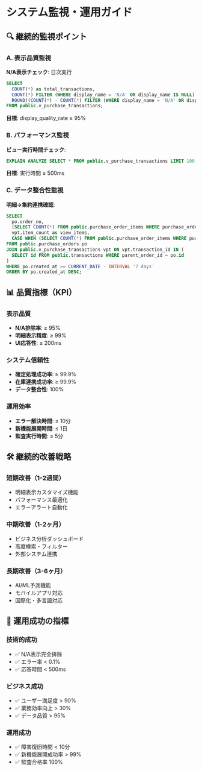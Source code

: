 # システム監視・運用ガイド

## 🔍 継続的監視ポイント

### A. 表示品質監視
**N/A表示チェック**: 日次実行
```sql
SELECT 
  COUNT(*) as total_transactions,
  COUNT(*) FILTER (WHERE display_name = 'N/A' OR display_name IS NULL) as na_count,
  ROUND((COUNT(*) - COUNT(*) FILTER (WHERE display_name = 'N/A' OR display_name IS NULL))::decimal / NULLIF(COUNT(*), 0) * 100, 2) as display_quality_rate
FROM public.v_purchase_transactions;
```
**目標**: display_quality_rate ≥ 95%

### B. パフォーマンス監視
**ビュー実行時間チェック**:
```sql
EXPLAIN ANALYZE SELECT * FROM public.v_purchase_transactions LIMIT 100;
```
**目標**: 実行時間 ≤ 500ms

### C. データ整合性監視
**明細→集約連携確認**:
```sql
SELECT 
  po.order_no,
  (SELECT COUNT(*) FROM public.purchase_order_items WHERE purchase_order_id = po.id) as actual_items,
  vpt.item_count as view_items,
  CASE WHEN (SELECT COUNT(*) FROM public.purchase_order_items WHERE purchase_order_id = po.id) = vpt.item_count THEN '✅' ELSE '❌' END as sync_status
FROM public.purchase_orders po
JOIN public.v_purchase_transactions vpt ON vpt.transaction_id IN (
  SELECT id FROM public.transactions WHERE parent_order_id = po.id
)
WHERE po.created_at >= CURRENT_DATE - INTERVAL '7 days'
ORDER BY po.created_at DESC;
```

## 📊 品質指標（KPI）

### 表示品質
- **N/A排除率**: ≥ 95%
- **明細表示精度**: ≥ 99%
- **UI応答性**: ≤ 200ms

### システム信頼性
- **確定処理成功率**: ≥ 99.9%
- **在庫連携成功率**: ≥ 99.9%
- **データ整合性**: 100%

### 運用効率
- **エラー解決時間**: ≤ 10分
- **新機能展開時間**: ≤ 1日
- **監査実行時間**: ≤ 5分

## 🛠️ 継続的改善戦略

### 短期改善（1-2週間）
- 明細表示カスタマイズ機能
- パフォーマンス最適化
- エラーアラート自動化

### 中期改善（1-2ヶ月）
- ビジネス分析ダッシュボード
- 高度検索・フィルター
- 外部システム連携

### 長期改善（3-6ヶ月）
- AI/ML予測機能
- モバイルアプリ対応
- 国際化・多言語対応

## 🎯 運用成功の指標

### 技術的成功
- ✅ N/A表示完全排除
- ✅ エラー率 < 0.1%
- ✅ 応答時間 < 500ms

### ビジネス成功
- ✅ ユーザー満足度 > 90%
- ✅ 業務効率向上 > 30%
- ✅ データ品質 > 95%

### 運用成功
- ✅ 障害復旧時間 < 10分
- ✅ 新機能展開成功率 > 99%
- ✅ 監査合格率 100%